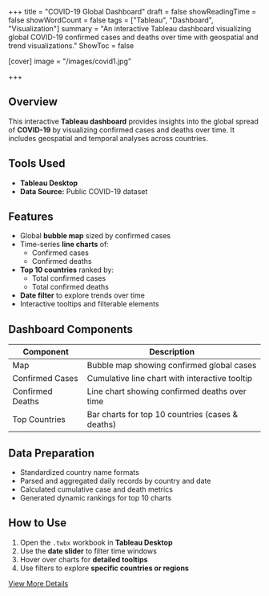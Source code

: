 +++
title = "COVID-19 Global Dashboard"
draft = false
showReadingTime = false
showWordCount = false
tags = ["Tableau", "Dashboard", "Visualization"]
summary = "An interactive Tableau dashboard visualizing global COVID-19 confirmed cases and deaths over time with geospatial and trend visualizations."
ShowToc = false

[cover]
  image = "/images/covid1.jpg"

+++

## Overview

This interactive **Tableau dashboard** provides insights into the global spread of **COVID-19** by visualizing confirmed cases and deaths over time. It includes geospatial and temporal analyses across countries.

## Tools Used

- **Tableau Desktop**
- **Data Source:** Public COVID-19 dataset

## Features

- Global **bubble map** sized by confirmed cases
- Time-series **line charts** of:
  - Confirmed cases
  - Confirmed deaths
- **Top 10 countries** ranked by:
  - Total confirmed cases
  - Total confirmed deaths
- **Date filter** to explore trends over time
- Interactive tooltips and filterable elements

## Dashboard Components

| Component        | Description                                      |
| ---------------- | ------------------------------------------------ |
| Map              | Bubble map showing confirmed global cases        |
| Confirmed Cases  | Cumulative line chart with interactive tooltip   |
| Confirmed Deaths | Line chart showing confirmed deaths over time    |
| Top Countries    | Bar charts for top 10 countries (cases & deaths) |

## Data Preparation

- Standardized country name formats
- Parsed and aggregated daily records by country and date
- Calculated cumulative case and death metrics
- Generated dynamic rankings for top 10 charts

## How to Use

1. Open the `.twbx` workbook in **Tableau Desktop**
2. Use the **date slider** to filter time windows
3. Hover over charts for **detailed tooltips**
4. Use filters to explore **specific countries or regions**

[View More Details](https://github.com/ritaliiii/COVID-19-Global-Dashboard-Tableau-)
